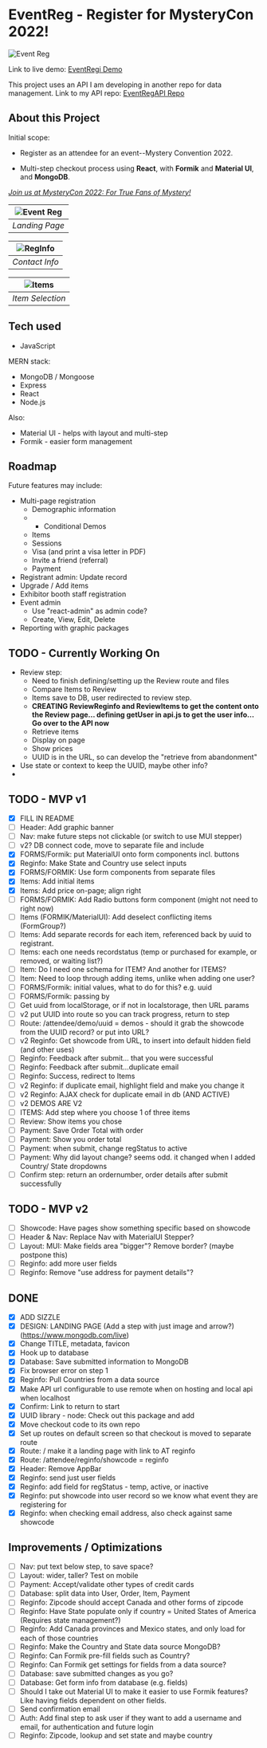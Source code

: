 # EventReg - Register for MysteryCon 2022!

![Event Reg](https://raw.githubusercontent.com/jamespro/eventregi/main/public/banner.png)

Link to live demo: [EventRegi Demo](https://eventregi.netlify.app/)

This project uses an API I am developing in another repo for data management. Link to my API repo: [EventRegAPI Repo](https://github.com/jamespro/eventreg/)

## About this Project

Initial scope:

- Register as an attendee for an event--Mystery Convention 2022.

- Multi-step checkout process using **React**, with **Formik** and **Material UI**, and **MongoDB**.

[_Join us at MysteryCon 2022: For True Fans of Mystery!_](https://eventregi.netlify.app/)

| ![Event Reg](https://raw.githubusercontent.com/jamespro/eventregi/main/public/img/welcome-sm.png) |
| :-----------------------------------------------------------------------------------------------: |
|                                          _Landing Page_                                           |

| ![RegInfo](https://raw.githubusercontent.com/jamespro/eventregi/main/public/img/reginfo-sm.png) |
| :---------------------------------------------------------------------------------------------: |
|                                         _Contact Info_                                          |

| ![Items](https://raw.githubusercontent.com/jamespro/eventregi/main/public/img/items-sm.png) |
| :-----------------------------------------------------------------------------------------: |
|                                      _Item Selection_                                       |

## Tech used

- JavaScript

MERN stack:

- MongoDB / Mongoose
- Express
- React
- Node.js

Also:

- Material UI - helps with layout and multi-step
- Formik - easier form management

## Roadmap

Future features may include:

- Multi-page registration
  - Demographic information
  - - Conditional Demos
  - Items
  - Sessions
  - Visa (and print a visa letter in PDF)
  - Invite a friend (referral)
  - Payment
- Registrant admin: Update record
- Upgrade / Add items
- Exhibitor booth staff registration
- Event admin
  - Use "react-admin" as admin code?
  - Create, View, Edit, Delete
- Reporting with graphic packages

## TODO - Currently Working On

- Review step:
  - Need to finish defining/setting up the Review route and files
  - Compare Items to Review
  - Items save to DB, user redirected to review step.
  - **CREATING ReviewReginfo and ReviewItems to get the content onto the Review page... defining getUser in api.js to get the user info... Go over to the API now**
  - Retrieve items
  - Display on page
  - Show prices
  - UUID is in the URL, so can develop the "retrieve from abandonment"
- Use state or context to keep the UUID, maybe other info?
-

## TODO - MVP v1

- [x] FILL IN README
- [ ] Header: Add graphic banner
- [ ] Nav: make future steps not clickable (or switch to use MUI stepper)
- [ ] v2? DB connect code, move to separate file and include
- [x] FORMS/Formik: put MaterialUI onto form components incl. buttons
- [x] Reginfo: Make State and Country use select inputs
- [x] FORMS/FORMIK: Use form components from separate files
- [x] Items: Add initial items
- [x] Items: Add price on-page; align right
- [ ] FORMS/FORMIK: Add Radio buttons form component (might not need to right now)
- [ ] Items (FORMIK/MaterialUI): Add deselect conflicting items (FormGroup?)
- [ ] Items: Add separate records for each item, referenced back by uuid to registrant.
- [ ] Items: each one needs recordstatus (temp or purchased for example, or removed, or waiting list?)
- [ ] Item: Do I need one schema for ITEM? And another for ITEMS?
- [ ] Item: Need to loop through adding items, unlike when adding one user?
- [ ] FORMS/Formik: initial values, what to do for this? e.g. uuid
- [ ] FORMS/Formik: passing by
- [ ] Get uuid from localStorage, or if not in localstorage, then URL params
- [ ] v2 put UUID into route so you can track progress, return to step
- [ ] Route: /attendee/demo/uuid = demos - should it grab the showcode from the UUID record? or put into URL?
- [ ] v2 Reginfo: Get showcode from URL, to insert into default hidden field (and other uses)
- [ ] Reginfo: Feedback after submit... that you were successful
- [ ] Reginfo: Feedback after submit...duplicate email
- [ ] Reginfo: Success, redirect to Items
- [ ] v2 Reginfo: if duplicate email, highlight field and make you change it
- [ ] v2 Reginfo: AJAX check for duplicate email in db (AND ACTIVE)
- [ ] v2 DEMOS ARE V2
- [ ] ITEMS: Add step where you choose 1 of three items
- [ ] Review: Show items you chose
- [ ] Payment: Save Order Total with order
- [ ] Payment: Show you order total
- [ ] Payment: when submit, change regStatus to active
- [ ] Payment: Why did layout change? seems odd. it changed when I added Country/ State dropdowns
- [ ] Confirm step: return an ordernumber, order details after submit successfully

## TODO - MVP v2

- [ ] Showcode: Have pages show something specific based on showcode
- [ ] Header & Nav: Replace Nav with MaterialUI Stepper?
- [ ] Layout: MUI: Make fields area "bigger"? Remove border? (maybe postpone this)
- [ ] Reginfo: add more user fields
- [ ] Reginfo: Remove "use address for payment details"?

## DONE

- [x] ADD SIZZLE
- [x] DESIGN: LANDING PAGE (Add a step with just image and arrow?) (https://www.mongodb.com/live)
- [x] Change TITLE, metadata, favicon
- [x] Hook up to database
- [x] Database: Save submitted information to MongoDB
- [x] Fix browser error on step 1
- [x] Reginfo: Pull Countries from a data source
- [x] Make API url configurable to use remote when on hosting and local api when localhost
- [x] Confirm: Link to return to start
- [x] UUID library - node: Check out this package and add
- [x] Move checkout code to its own repo
- [x] Set up routes on default screen so that checkout is moved to separate route
- [x] Route: / make it a landing page with link to AT reginfo
- [x] Route: /attendee/reginfo/showcode = reginfo
- [x] Header: Remove AppBar
- [x] Reginfo: send just user fields
- [x] Reginfo: add field for regStatus - temp, active, or inactive
- [x] Reginfo: put showcode into user record so we know what event they are registering for
- [x] Reginfo: when checking email address, also check against same showcode

## Improvements / Optimizations

- [ ] Nav: put text below step, to save space?
- [ ] Layout: wider, taller? Test on mobile
- [ ] Payment: Accept/validate other types of credit cards
- [ ] Database: split data into User, Order, Item, Payment
- [ ] Reginfo: Zipcode should accept Canada and other forms of zipcode
- [ ] Reginfo: Have State populate only if country = United States of America (Requires state management?)
- [ ] Reginfo: Add Canada provinces and Mexico states, and only load for each of those countries
- [ ] Reginfo: Make the Country and State data source MongoDB?
- [ ] Reginfo: Can Formik pre-fill fields such as Country?
- [ ] Reginfo: Can Formik get settings for fields from a data source?
- [ ] Database: save submitted changes as you go?
- [ ] Database: Get form info from database (e.g. fields)
- [ ] Should I take out Material UI to make it easier to use Formik features? Like having fields dependent on other fields.
- [ ] Send confirmation email
- [ ] Auth: Add final step to ask user if they want to add a username and email, for authentication and future login
- [ ] Reginfo: Zipcode, lookup and set state and maybe country

